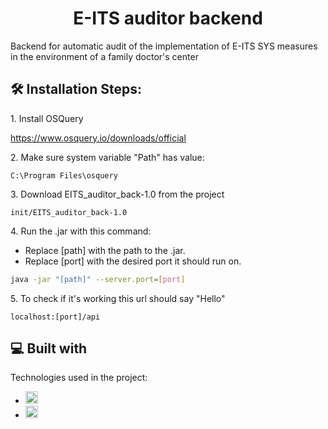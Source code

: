 <h1 align="center" id="title">E-ITS auditor backend</h1>

<p id="description">Backend for automatic audit of the implementation of E-ITS SYS measures in the environment of a family doctor's center</p>

<h2>🛠️ Installation Steps:</h2>

<p>1. Install OSQuery</p>

https://www.osquery.io/downloads/official

<p>2. Make sure system variable "Path" has value:</p>

```
C:\Program Files\osquery
```

<p>3. Download EITS_auditor_back-1.0 from the project</p>

```
init/EITS_auditor_back-1.0
```

<p>4. Run the .jar with this command:</p>

*   Replace [path] with the path to the .jar.
*   Replace [port] with the desired port it should run on.

```bash
java -jar "[path]" --server.port=[port]
```

<p>5. To check if it's working this url should say "Hello"</p>

```
localhost:[port]/api
```

<h2>💻 Built with</h2>

Technologies used in the project:

*   <a href="https://spring.io/" target="_blank" rel="noreferrer"> <img src="https://www.vectorlogo.zone/logos/springio/springio-icon.svg" alt="Spring boot" width="20" height="20"/> </a>
*   <a href="https://www.osquery.io" target="_blank" rel="noreferrer"> <img src="https://www.osquery.io/favicons/favicon.ico" alt="OSQuery" width="20" height="20"/> </a>